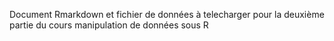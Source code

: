 Document Rmarkdown et fichier de données à telecharger pour la deuxième partie du cours manipulation de données sous R
